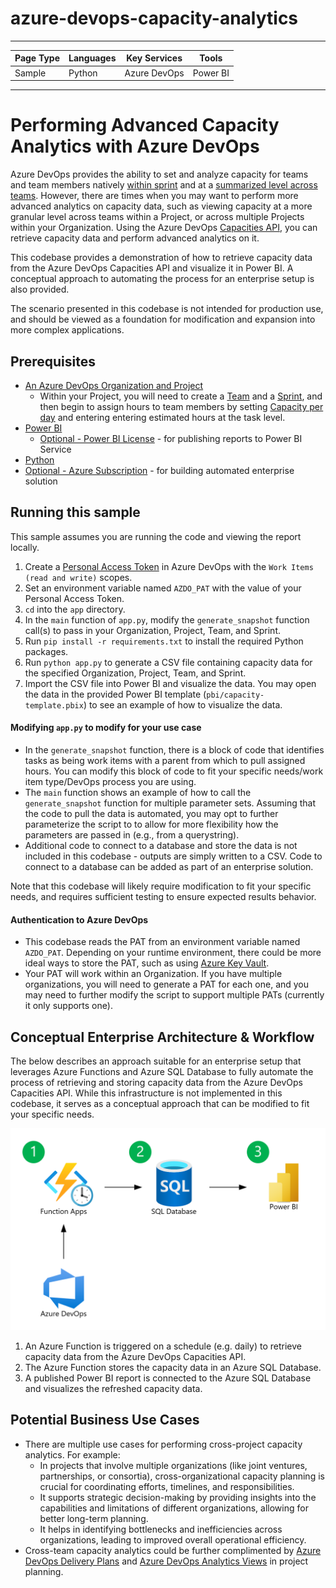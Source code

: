 # azure-devops-capacity-analytics

---

| Page Type | Languages | Key Services | Tools    |
| --------- | --------- | ------------ | -------- |
| Sample    | Python    | Azure DevOps | Power BI |

---

# Performing Advanced Capacity Analytics with Azure DevOps

Azure DevOps provides the ability to set and analyze capacity for teams and team members natively [within sprint](https://learn.microsoft.com/en-us/azure/devops/boards/sprints/set-capacity?view=azure-devops) and at a [summarized level across teams](https://learn.microsoft.com/en-us/azure/devops/report/dashboards/widget-catalog?view=azure-devops#sprint-capacity-widget). However, there are times when you may want to perform more advanced analytics on capacity data, such as viewing capacity at a more granular level across teams within a Project, or across multiple Projects within your Organization. Using the Azure DevOps [Capacities API](https://learn.microsoft.com/en-us/rest/api/azure/devops/work/capacities?view=azure-devops-rest-6.0), you can retrieve capacity data and perform advanced analytics on it.

This codebase provides a demonstration of how to retrieve capacity data from the Azure DevOps Capacities API and visualize it in Power BI. A conceptual approach to automating the process for an enterprise setup is also provided.

The scenario presented in this codebase is not intended for production use, and should be viewed as a foundation for modification and expansion into more complex applications.

## Prerequisites

- [An Azure DevOps Organization and Project](https://learn.microsoft.com/en-us/azure/devops/user-guide/sign-up-invite-teammates?view=azure-devops&tabs=microsoft-account)
  - Within your Project, you will need to create a [Team](https://learn.microsoft.com/en-us/azure/devops/organizations/settings/add-teams?view=azure-devops&tabs=preview-page) and a [Sprint](https://learn.microsoft.com/en-us/azure/devops/organizations/settings/set-iteration-paths-sprints?view=azure-devops&tabs=browser), and then begin to assign hours to team members by setting [Capacity per day](https://learn.microsoft.com/en-us/azure/devops/boards/sprints/set-capacity?view=azure-devops#capacity-per-day-entries) and entering entering estimated hours at the task level.
- [Power BI](https://learn.microsoft.com/en-us/power-bi/fundamentals/desktop-get-the-desktop)
  - [Optional - Power BI License](https://learn.microsoft.com/en-us/power-bi/consumer/end-user-license) - for publishing reports to Power BI Service
- [Python](https://www.python.org/downloads/)
- [Optional - Azure Subscription](https://azure.microsoft.com/en-us/free/) - for building automated enterprise solution

## Running this sample

This sample assumes you are running the code and viewing the report locally.

1. Create a [Personal Access Token](https://learn.microsoft.com/en-us/azure/devops/organizations/accounts/use-personal-access-tokens-to-authenticate?view=azure-devops&tabs=Windows) in Azure DevOps with the `Work Items (read and write)` scopes.
2. Set an environment variable named `AZDO_PAT` with the value of your Personal Access Token.
3. `cd` into the `app` directory.
4. In the `main` function of `app.py`, modify the `generate_snapshot` function call(s) to pass in your Organization, Project, Team, and Sprint.
5. Run `pip install -r requirements.txt` to install the required Python packages.
6. Run `python app.py` to generate a CSV file containing capacity data for the specified Organization, Project, Team, and Sprint.
7. Import the CSV file into Power BI and visualize the data. You may open the data in the provided Power BI template (`pbi/capacity-template.pbix`) to see an example of how to visualize the data.

#### Modifying `app.py` to modify for your use case

- In the `generate_snapshot` function, there is a block of code that identifies tasks as being work items with a parent from which to pull assigned hours. You can modify this block of code to fit your specific needs/work item type/DevOps process you are using.
- The `main` function shows an example of how to call the `generate_snapshot` function for multiple parameter sets. Assuming that the code to pull the data is automated, you may opt to further parameterize the script to to allow for more flexibility how the parameters are passed in (e.g., from a querystring).
- Additional code to connect to a database and store the data is not included in this codebase - outputs are simply written to a CSV. Code to connect to a database can be added as part of an enterprise solution.

Note that this codebase will likely require modification to fit your specific needs, and requires sufficient testing to ensure expected results behavior.

#### Authentication to Azure DevOps

- This codebase reads the PAT from an environment variable named `AZDO_PAT`. Depending on your runtime environment, there could be more ideal ways to store the PAT, such as using [Azure Key Vault](https://docs.microsoft.com/en-us/azure/key-vault/general/overview).
- Your PAT will work within an Organization. If you have multiple organizations, you will need to generate a PAT for each one, and you may need to further modify the script to support multiple PATs (currently it only supports one).

## Conceptual Enterprise Architecture & Workflow

The below describes an approach suitable for an enterprise setup that leverages Azure Functions and Azure SQL Database to fully automate the process of retrieving and storing capacity data from the Azure DevOps Capacities API. While this infrastructure is not implemented in this codebase, it serves as a conceptual approach that can be modified to fit your specific needs.

![Diagram](./docs/images/automated-solution.png)

1. An Azure Function is triggered on a schedule (e.g. daily) to retrieve capacity data from the Azure DevOps Capacities API.
2. The Azure Function stores the capacity data in an Azure SQL Database.
3. A published Power BI report is connected to the Azure SQL Database and visualizes the refreshed capacity data.

## Potential Business Use Cases

- There are multiple use cases for performing cross-project capacity analytics. For example:
  - In projects that involve multiple organizations (like joint ventures, partnerships, or consortia), cross-organizational capacity planning is crucial for coordinating efforts, timelines, and responsibilities.
  - It supports strategic decision-making by providing insights into the capabilities and limitations of different organizations, allowing for better long-term planning.
  - It helps in identifying bottlenecks and inefficiencies across organizations, leading to improved overall operational efficiency.
- Cross-team capacity analytics could be further complimented by [Azure DevOps Delivery Plans](https://learn.microsoft.com/en-us/azure/devops/boards/plans/add-edit-delivery-plan?view=azure-devops) and [Azure DevOps Analytics Views](https://learn.microsoft.com/en-us/azure/devops/report/powerbi/what-are-analytics-views?view=azure-devops) in project planning.
